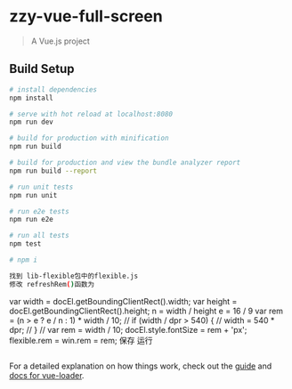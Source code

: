 # zzy-vue-full-screen

> A Vue.js project

## Build Setup

``` bash
# install dependencies
npm install

# serve with hot reload at localhost:8080
npm run dev

# build for production with minification
npm run build

# build for production and view the bundle analyzer report
npm run build --report

# run unit tests
npm run unit

# run e2e tests
npm run e2e

# run all tests
npm test

# npm i 

找到 lib-flexible包中的flexible.js
修改 refreshRem()函数为
```
var width = docEl.getBoundingClientRect().width;
        var height = docEl.getBoundingClientRect().height;
        n = width / height
        e = 16 / 9
        var rem = (n > e ? e / n : 1) * width / 10;
        // if (width / dpr > 540) {
        //     width = 540 * dpr;
        // }
        // var rem = width / 10;
        docEl.style.fontSize = rem + 'px';
        flexible.rem = win.rem = rem;
保存 运行
```
```

For a detailed explanation on how things work, check out the [guide](http://vuejs-templates.github.io/webpack/) and [docs for vue-loader](http://vuejs.github.io/vue-loader).



